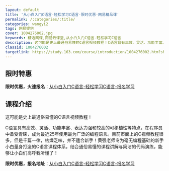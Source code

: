 ```yaml
---
layout: default
title: '从小白入门C语言-轻松学习C语言-限时优惠-网易精品课'
permalink: /:categories/:title/
categories: wangyi2
tags: 网易提供
cover: 1004276002.jpg
keywords: 精选网课,网易云课堂,从小白入门C语言-轻松学习C语言
description: 这可能是史上最通俗易懂的C语言视频教程！C语言具有高效、灵活、功能丰富、表达力强和较高的可移植性等特点，在程序员中备受青
classid: 1004276002
targetlink: https://study.163.com/course/introduction/1004276002.htm?share=1&shareId=1025206652&utm_campaign=share&utm_medium=iphoneShare&utm_source=&utm_u=1025206652
---
```


## 限时特惠

**限时优惠，火速报名**：[从小白入门C语言-轻松学习C语言-报名学习](https://study.163.com/course/introduction/1004276002.htm?share=1&shareId=1025206652&utm_campaign=share&utm_medium=iphoneShare&utm_source=&utm_u=1025206652)

## 课程介绍

这可能是史上最通俗易懂的C语言视频教程！ 

C语言具有高效、灵活、功能丰富、表达力强和较高的可移植性等特点，在程序员中备受青睐，成为最近25年使用最为广泛的编程语言。目前市面上的C视频教程很多，但是千篇一律，枯燥乏味，并不适合新手！黄强老师专为毫无编程基础的新手小白量身打造的C语言课程体系，结合通俗易懂的课程讲解与简洁的代码演练，能够让小白们高呼我听懂了！

**限时优惠，报名地址**：[从小白入门C语言-轻松学习C语言-报名学习](https://study.163.com/course/introduction/1004276002.htm?share=1&shareId=1025206652&utm_campaign=share&utm_medium=iphoneShare&utm_source=&utm_u=1025206652)

